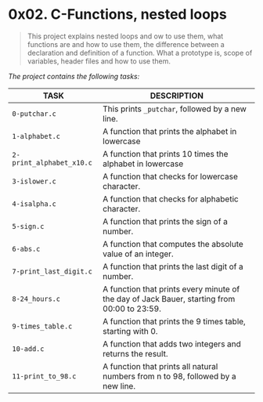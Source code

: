 # 0x02. C-Functions, nested loops
> This project explains nested loops and ow to use them, what functions are and how to use them, the difference between a declaration and definition of a function. What a prototype is, scope of variables, header files and how to use them.

*The project contains the following tasks:*

TASK | DESCRIPTION
--- | ---
`0-putchar.c` | This prints `_putchar`, followed by a new line.
`1-alphabet.c` | A function that prints the alphabet in lowercase
`2-print_alphabet_x10.c` | A function that  prints 10 times the alphabet in lowercase
`3-islower.c` | A function that checks for lowercase character.
`4-isalpha.c` | A function that checks for alphabetic character.
`5-sign.c` | A function that prints the sign of a number.
`6-abs.c` | A function that computes the absolute value of an integer.
`7-print_last_digit.c` | A function that prints the last digit of a number.
`8-24_hours.c` | A function that prints every minute of the day of Jack Bauer, starting from 00:00 to 23:59.
`9-times_table.c` | A function that prints the 9 times table, starting with 0.
`10-add.c` | A function that adds two integers and returns the result.
`11-print_to_98.c` | A function that prints all natural numbers from n to 98, followed by a new line.